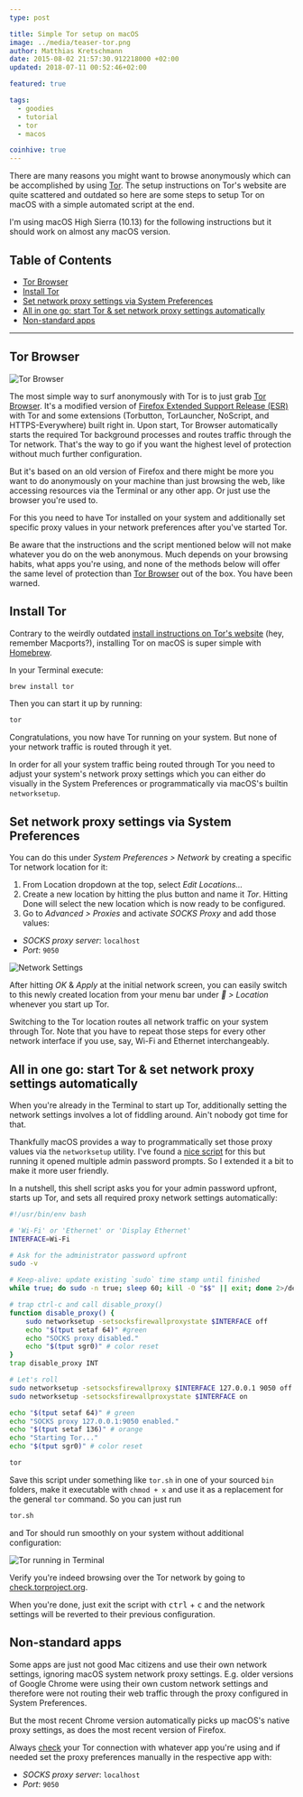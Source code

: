 ```yaml
---
type: post

title: Simple Tor setup on macOS
image: ../media/teaser-tor.png
author: Matthias Kretschmann
date: 2015-08-02 21:57:30.912218000 +02:00
updated: 2018-07-11 00:52:46+02:00

featured: true

tags:
  - goodies
  - tutorial
  - tor
  - macos

coinhive: true
---
```


There are many reasons you might want to browse anonymously which can be accomplished by using [Tor](https://www.torproject.org). The setup instructions on Tor's website are quite scattered and outdated so here are some steps to setup Tor on macOS with a simple automated script at the end.

I'm using macOS High Sierra (10.13) for the following instructions but it should work on almost any macOS version.

## Table of Contents

- [Tor Browser](#tor-browser)
- [Install Tor](#install-tor)
- [Set network proxy settings via System Preferences](#set-network-proxy-settings-via-system-preferences)
- [All in one go: start Tor &amp; set network proxy settings automatically](#all-in-one-go-start-tor-set-network-proxy-settings-automatically)
- [Non-standard apps](#non-standard-apps)

---

## Tor Browser

![Tor Browser](../media/tor-browser.png)

The most simple way to surf anonymously with Tor is to just grab [Tor Browser](https://www.torproject.org/projects/torbrowser.html.en). It's a modified version of [Firefox Extended Support Release (ESR)](https://www.mozilla.org/en-US/firefox/organizations/) with Tor and some extensions (Torbutton, TorLauncher, NoScript, and HTTPS-Everywhere) built right in. Upon start, Tor Browser automatically starts the required Tor background processes and routes traffic through the Tor network. That's the way to go if you want the highest level of protection without much further configuration.

But it's based on an old version of Firefox and there might be more you want to do anonymously on your machine than just browsing the web, like accessing resources via the Terminal or any other app. Or just use the browser you're used to.

For this you need to have Tor installed on your system and additionally set specific proxy values in your network preferences after you've started Tor.

<div class="alert alert-info">
    <p>Be aware that the instructions and the script mentioned below will not make whatever you do on the web anonymous. Much depends on your browsing habits, what apps you're using, and none of the methods below will offer the same level of protection than <a href="https://www.torproject.org/projects/torbrowser.html.en">Tor Browser</a> out of the box. You have been warned.</p>
</div>

## Install Tor

Contrary to the weirdly outdated [install instructions on Tor's website](https://www.torproject.org/docs/tor-doc-osx.html.en) (hey, remember Macports?), installing Tor on macOS is super simple with [Homebrew](http://brew.sh).

In your Terminal execute:

```bash
brew install tor
```

Then you can start it up by running:

```bash
tor
```

Congratulations, you now have Tor running on your system. But none of your network traffic is routed through it yet.

In order for all your system traffic being routed through Tor you need to adjust your system's network proxy settings which you can either do visually in the System Preferences or programmatically via macOS's builtin `networksetup`.

## Set network proxy settings via System Preferences

You can do this under *System Preferences > Network* by creating a specific Tor network location for it:

1. From Location dropdown at the top, select *Edit Locations...*
1. Create a new location by hitting the plus button and name it *Tor*. Hitting Done will select the new location which is now ready to be configured.
1. Go to *Advanced > Proxies* and activate *SOCKS Proxy* and add those values:

- *SOCKS proxy server*: `localhost`
- *Port*: `9050`

![Network Settings](../media/tor-osx-proxy.png)

After hitting *OK* & *Apply* at the initial network screen, you can easily switch to this newly created location from your menu bar under * > Location* whenever you start up Tor.

Switching to the Tor location routes all network traffic on your system through Tor. Note that you have to repeat those steps for every other network interface if you use, say, Wi-Fi and Ethernet interchangeably.

## All in one go: start Tor & set network proxy settings automatically

When you're already in the Terminal to start up Tor, additionally setting the network settings involves a lot of fiddling around. Ain't nobody got time for that.

Thankfully macOS provides a way to programmatically set those proxy values via the `networksetup` utility. I've found a [nice script](http://leonid.shevtsov.me/en/an-easy-way-to-use-tor-on-os-x) for this but running it opened multiple admin password prompts. So I extended it a bit to make it more user friendly.

In a nutshell, this shell script asks you for your admin password upfront, starts up Tor, and sets all required proxy network settings automatically:

```bash
#!/usr/bin/env bash

# 'Wi-Fi' or 'Ethernet' or 'Display Ethernet'
INTERFACE=Wi-Fi

# Ask for the administrator password upfront
sudo -v

# Keep-alive: update existing `sudo` time stamp until finished
while true; do sudo -n true; sleep 60; kill -0 "$$" || exit; done 2>/dev/null &

# trap ctrl-c and call disable_proxy()
function disable_proxy() {
    sudo networksetup -setsocksfirewallproxystate $INTERFACE off
    echo "$(tput setaf 64)" #green
    echo "SOCKS proxy disabled."
    echo "$(tput sgr0)" # color reset
}
trap disable_proxy INT

# Let's roll
sudo networksetup -setsocksfirewallproxy $INTERFACE 127.0.0.1 9050 off
sudo networksetup -setsocksfirewallproxystate $INTERFACE on

echo "$(tput setaf 64)" # green
echo "SOCKS proxy 127.0.0.1:9050 enabled."
echo "$(tput setaf 136)" # orange
echo "Starting Tor..."
echo "$(tput sgr0)" # color reset

tor
```

Save this script under something like `tor.sh` in one of your sourced `bin` folders, make it executable with `chmod + x` and use it as a replacement for the general `tor` command. So you can just run

```bash
tor.sh
```

and Tor should run smoothly on your system without additional configuration:

![Tor running in Terminal](../media/tor-osx-terminal.png)

Verify you're indeed browsing over the Tor network by going to [check.torproject.org](https://check.torproject.org).

When you're done, just exit the script with <kbd>ctrl</kbd> + <kbd>c</kbd> and the network settings will be reverted to their previous configuration.

## Non-standard apps

Some apps are just not good Mac citizens and use their own network settings, ignoring macOS system network proxy settings. E.g. older versions of Google Chrome were using their own custom network settings and therefore were not routing their web traffic through the proxy configured in System Preferences.

But the most recent Chrome version automatically picks up macOS's native proxy settings, as does the most recent version of Firefox.

Always [check](https://check.torproject.org) your Tor connection with whatever app you're using and if needed set the proxy preferences manually in the respective app with:

- *SOCKS proxy server*: `localhost`
- *Port*: `9050`

